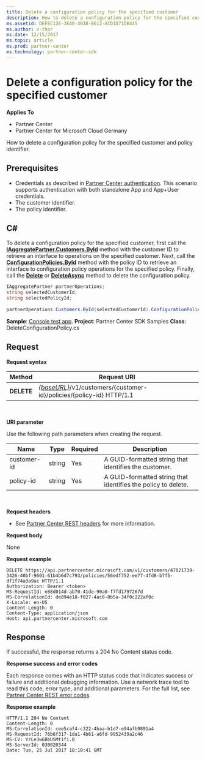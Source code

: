```yaml
---
title: Delete a configuration policy for the specified customer
description: How to delete a configuration policy for the specified customer and policy identifier.
ms.assetid: DEFEC12E-3EA0-401B-B612-ACD1D71DB415
ms.author: v-thpr
ms.date: 12/15/2017
ms.topic: article
ms.prod: partner-center
ms.technology: partner-center-sdk
---
```


# Delete a configuration policy for the specified customer


**Applies To**

-   Partner Center
-   Partner Center for Microsoft Cloud Germany

How to delete a configuration policy for the specified customer and policy identifier.

## <span id="Prerequisites"></span><span id="prerequisites"></span><span id="PREREQUISITES"></span>Prerequisites


-   Credentials as described in [Partner Center authentication](partner-center-authentication.md). This scenario supports authentication with both standalone App and App+User credentials.
-   The customer identifier.
-   The policy identifier.

## <span id="C_"></span><span id="c_"></span>C#


To delete a configuration policy for the specified customer, first call the [**IAggregatePartner.Customers.ById**](https://docs.microsoft.com/dotnet/api/microsoft.store.partnercenter.customers.icustomercollection.byid) method with the customer ID to retrieve an interface to operations on the specified customer. Next, call the [**ConfigurationPolicies.ById**](https://docs.microsoft.com/dotnet/api/microsoft.store.partnercenter.devicesdeployment.iconfigurationpolicycollection.byid) method with the policy ID to retrieve an interface to configuration policy operations for the specified policy. Finally, call the [**Delete**](https://docs.microsoft.com/dotnet/api/microsoft.store.partnercenter.devicesdeployment.iconfigurationpolicy.delete) or [**DeleteAsync**](https://docs.microsoft.com/dotnet/api/microsoft.store.partnercenter.devicesdeployment.iconfigurationpolicy.deleteasync) method to delete the configuration policy.

``` csharp
IAggregatePartner partnerOperations;
string selectedCustomerId; 
string selectedPolicyId;
           
partnerOperations.Customers.ById(selectedCustomerId).ConfigurationPolicies.ById(selectedPolicyId).Delete();
```

**Sample**: [Console test app](console-test-app.md). **Project**: Partner Center SDK Samples **Class**: DeleteConfigurationPolicy.cs

## <span id="Request"></span><span id="request"></span><span id="REQUEST"></span>Request


**Request syntax**

| Method     | Request URI                                                                                          |
|------------|------------------------------------------------------------------------------------------------------|
| **DELETE** | [*{baseURL}*](partner-center-rest-urls.md)/v1/customers/{customer-id}/policies/{policy-id} HTTP/1.1 |

 

**URI parameter**

Use the following path parameters when creating the request.

| Name        | Type   | Required | Description                                                   |
|-------------|--------|----------|---------------------------------------------------------------|
| customer-id | string | Yes      | A GUID-formatted string that identifies the customer.         |
| policy-id   | string | Yes      | A GUID-formatted string that identifies the policy to delete. |

 

**Request headers**

-   See [Partner Center REST headers](headers.md) for more information.

**Request body**

None

**Request example**

```
DELETE https://api.partnercenter.microsoft.com/v1/customers/47021739-3426-40bf-9601-61b4b6d7c793/policies/56edf752-ee77-4fd8-b7f5-df1f74a3a9ac HTTP/1.1
Authorization: Bearer <token> 
MS-RequestId: e88d014d-ab70-41de-90a0-f7fd1797267d
MS-CorrelationId: de894e18-f027-4ac0-8b5a-34f0c222af0c
X-Locale: en-US
Content-Length: 0
Content-Type: application/json
Host: api.partnercenter.microsoft.com
```

## <span id="Response"></span><span id="response"></span><span id="RESPONSE"></span>Response


If successful, the response returns a 204 No Content status code.

**Response success and error codes**

Each response comes with an HTTP status code that indicates success or failure and additional debugging information. Use a network trace tool to read this code, error type, and additional parameters. For the full list, see [Partner Center REST error codes](error-codes.md).

**Response example**

```
HTTP/1.1 204 No Content
Content-Length: 0
MS-CorrelationId: cee5caf4-c322-4baa-b1d7-e94afb9891a4
MS-RequestId: 76b6f317-1da1-4b61-a6fd-9952439a2c46
MS-CV: YrLe3w6BbUSMt1fi.0
MS-ServerId: 030020344
Date: Tue, 25 Jul 2017 18:10:41 GMT
```

 

 




